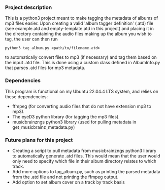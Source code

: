 ### Project description
This is a python3 project meant to make tagging the metadata of albums of mp3 files easier. Upon creating a valid 'album tagger definition' (.atd) file (see example.atd and empty-template.atd in this project) and placing it in the directory containing the audio files making up the album you wish to tag, the user can then run
```
python3 tag_album.py <path/to/filename.atd>
```
to automatically convert files to mp3 (if necessary) and tag them based on the input .atd file. This is done using a custom class defined in AlbumInfo.py that parses .atd files for mp3 metadata.

### Dependencies
This program is functional on my Ubuntu 22.04.4 LTS system, and relies on these dependencies:
- ffmpeg (for converting audio files that do not have extension mp3 to mp3).
- The eyeD3 python library (for tagging the mp3 files).
- musicbrainzngs python3 library (used for pulling metadata in get_musicbrainz_metadata.py)

### Future plans for this project
- Creating a script to pull metadata from musicbrainzngs python3 library to automatically generate .atd files. This would mean that the user would only need to specify which file in their album directory relates to which track.
- Add more options to tag_album.py, such as printing the parsed metadata from the .atd file and not printing the ffmpeg output.
- Add option to set album cover on a track by track basis
